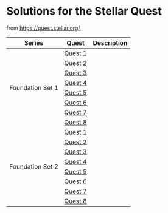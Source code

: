 # Solutions for the Stellar Quest
from https://quest.stellar.org/

<table>
<thead>
  <tr>
    <th>Series</th>
    <th>Quest</th>
    <th>Description</th>
  </tr>
</thead>
<tbody>
  <tr>
    <td rowspan="8">Foundation Set 1</td>
    <td><a href="src/main/kotlin/set1/quest1.kt">Quest 1</a></td>
    <td></td>
  </tr>
  <tr>
    <td><a href="src/main/kotlin/set1/quest2.kt">Quest 2</a></td>
    <td></td>
  </tr>
  <tr>
    <td><a href="src/main/kotlin/set1/quest3.kt">Quest 3</a></td>
    <td></td>
  </tr>
  <tr>
    <td><a href="src/main/kotlin/set1/quest4.kt">Quest 4</a></td>
    <td></td>
  </tr>
  <tr>
    <td><a href="src/main/kotlin/set1/quest5.kt">Quest 5</a></td>
    <td></td>
  </tr>
  <tr>
    <td><a href="src/main/kotlin/set1/quest6.kt">Quest 6</a></td>
    <td></td>
  </tr>
  <tr>
    <td><a href="src/main/kotlin/set1/quest7.kt">Quest 7</a></td>
    <td></td>
  </tr>
  <tr>
    <td><a href="src/main/kotlin/set1/quest8.kt">Quest 8</a></td>
    <td></td>
  </tr>
  <tr>
    <td rowspan="8">Foundation Set 2</td>
    <td><a href="src/main/kotlin/set2/quest1.kt">Quest 1</a></td>
    <td></td>
  </tr>
  <tr>
    <td><a href="src/main/kotlin/set2/quest2.kt">Quest 2</a></td>
    <td></td>
  </tr>
  <tr>
    <td><a href="src/main/kotlin/set2/quest3.kt">Quest 3</a></td>
    <td></td>
  </tr>
  <tr>
    <td><a href="src/main/kotlin/set2/quest4.kt">Quest 4</a></td>
    <td></td>
  </tr>
  <tr>
    <td><a href="src/main/kotlin/set2/quest5.kt">Quest 5</a></td>
    <td></td>
  </tr>
  <tr>
    <td><a href="src/main/kotlin/set2/quest6.kt">Quest 6</a></td>
    <td></td>
  </tr>
  <tr>
    <td><a href="src/main/kotlin/set2/quest7.kt">Quest 7</a></td>
    <td></td>
  </tr>
  <tr>
    <td><a href="src/main/kotlin/set2/quest8.kt">Quest 8</a></td>
    <td></td>
  </tr>
</tbody>
</table>

